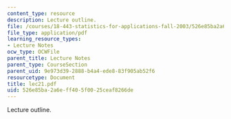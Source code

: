 ```yaml
---
content_type: resource
description: Lecture outline.
file: /courses/18-443-statistics-for-applications-fall-2003/526e85ba2a6eff405f0025ceaf8266de_lec21.pdf
file_type: application/pdf
learning_resource_types:
- Lecture Notes
ocw_type: OCWFile
parent_title: Lecture Notes
parent_type: CourseSection
parent_uid: 9e973d39-2888-b4a4-ede8-83f905ab52f6
resourcetype: Document
title: lec21.pdf
uid: 526e85ba-2a6e-ff40-5f00-25ceaf8266de
---
```

Lecture outline.

